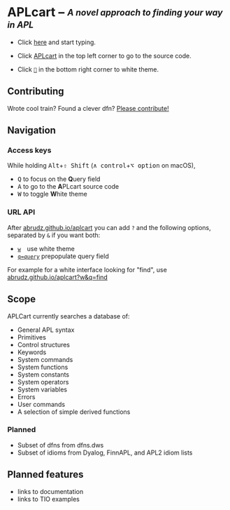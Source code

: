 # APLcart – <sub><sup>*A novel approach to finding your way in APL*</sup></sub>

- Click [here](https://abrudz.github.io/aplcart/) and start typing.

- Click [APLcart](abrudz/aplcart) in the top left corner to go to the source code.

- Click [`🔅︎︎︎`](https://abrudz.github.io/aplcart?w) in the bottom right corner to white theme.

## Contributing

Wrote cool train? Found a clever dfn? [Please contribute!](CONTRIBUTING.md)

## Navigation

### Access keys

While holding <kbd>Alt</kbd>+<kbd>⇧ Shift</kbd> (<kbd>∧ control</kbd>+<kbd>⌥ option</kbd> on macOS),

- <kbd>Q</kbd> to focus on the **Q**uery field
- <kbd>A</kbd> to go to the **A**PLcart source code
- <kbd>W</kbd> to toggle **W**hite theme

### URL API

After [abrudz.github.io/aplcart](https://abrudz.github.io/aplcart) you can add `?` and the following options, separated by `&` if you want both:

- [`w`](https://abrudz.github.io/aplcart?w) use white theme
- [<code>q=<i>query</i></code>](https://abrudz.github.io/aplcart?q=query) prepopulate query field

For example for a white interface looking for "find", use [abrudz.github.io/aplcart?w&q=find](https://abrudz.github.io/aplcart?w&q=find)

## Scope

APLCart currently searches a database of:

- General APL syntax
- Primitives
- Control structures
- Keywords
- System commands
- System functions
- System constants
- System operators
- System variables
- Errors
- User commands
- A selection of simple derived functions

### Planned

- Subset of dfns from dfns.dws
- Subset of idioms from Dyalog, FinnAPL, and APL2 idiom lists

## Planned features
- links to documentation
- links to TIO examples
